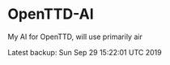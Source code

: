 # OpenTTD-AI
My AI for OpenTTD, will use primarily air

Latest backup: Sun Sep 29 15:22:01 UTC 2019

